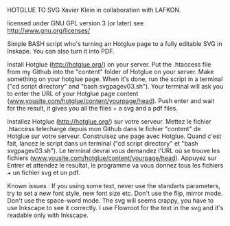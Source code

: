 HOTGLUE TO SVG
Xavier Klein in collaboration with LAFKON.

licensed under GNU GPL version 3 (or later)
see http://www.gnu.org/licenses/

Simple BASH script who's turning an Hotglue page to a fully editable SVG in Inskape. You can also turn it into PDF.

Install Hotglue (http://hotglue.org/) on your server.
Put the .htaccess file from my Github into the "content" folder of Hotglue on your server.
Make something on your hotglue page.
When it's done, run the script in a terminal ("cd script directory" and "bash svgpagev03.sh").
Your terminal will ask you to enter the URL of your Hotglue page content (www.yousite.com/hotglue/content/yourpage/head).
Push enter and wait for the result, it gives you all the files + a svg and a pdf files.


Installez Hotglue (http://hotglue.org/) sur votre serveur.
Mettez le fichier .htaccess telechargé depuis mon Github dans le fichier "content" de Hotglue sur votre serveur.
Construisez une page avec Hotglue.
Quand c'est fait, lancez le script dans un terminal ("cd script directory" et "bash svgpagev03.sh").
Le terminal devrai vous demandez l'URL où se trouve les fichiers (www.yousite.com/hotglue/content/yourpage/head).
Appuyez sur Entrer et attendez le resultat, le programme va vous donnez tous les fichiers + un fichier svg et un pdf.


Known issues :
If you using some text, never use the standarts parameters, try to set a new font style, new font size etc.
Don't use the flip, mirror mode.
Don't use the space-word mode.
The svg will seems crappy, you have to use Inkscape to see it correctly. 
I use Flowroot for the text in the svg and it's readable only with Inkscape.
